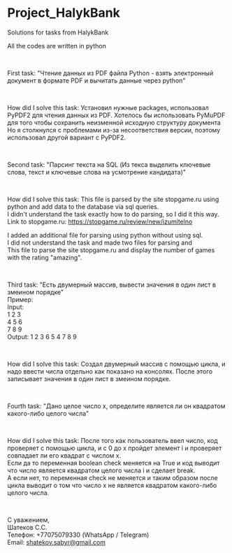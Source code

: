 # Project_HalykBank
Solutions for tasks from HalykBank

All the codes are written in python

<br>

First task:
  "Чтение данных из PDF файла Python -  взять электронный документ в формате PDF и вычитать данные через python"
  
  <br>
  
  How did I solve this task:
  Установил нужные packages, использовал PyPDF2 для чтения данных из PDF. Хотелось бы использовать PyMuPDF для того чтобы сохранить неизменной исходную структуру документа 
  Но я столкнулся с проблемами из-за несоответствия версии, поэтому использовал другой вариант с PyPDF2.
  
  <br>
  
Second task: 
  "Парсинг текста на SQL (Из текса выделить ключевые слова, текст и ключевые слова на усмотрение кандидата)"
  
  <br>
  
  How did I solve this task:
  This file is parsed by the site stopgame.ru using python and add data to the database via sql queries. <br>
  I didn't understand the task exactly how to do parsing, so I did it this way. <br>
  Link to stopgame.ru: https://stopgame.ru/review/new/izumitelno <br>
  
  I added an additional file for parsing using python without using sql. <br>
  I did not understand the task and made two files for parsing and <br>
  This file to parse the site stopgame.ru and display the number of games with the rating "amazing". <br>
  
  <br>
  
Third task: 
  "Есть двумерный массив, вывести значения в один лист в змеином порядке" <br>
  Пример: <br>
  Input: <br>
  1 2 3 <br>
  4 5 6 <br>
  7 8 9 <br>
  Output:  1 2 3 6 5 4 7 8 9 <br>

<br>

  How did I solve this task:
  Создал двумерный массив с помощью цикла, и надо ввести числа отдельно как показано на консолях. После этого записывает значения в один лист в змеином порядке.
  
  <br>
  
Fourth task:
  "Дано целое число х, определите является ли он квадратом какого-либо целого числа"
  
  <br>
  
  How did I solve this task:
  После того как пользователь ввел число, код проверяет с помощью цикла, и с 0 до x пройдет элемент i и проверяет совпадает ли его квадрат с числом x. <br>
  Если да то переменная boolean check меняется на True и код выводит что число является квадратом целого числа i и сделает break. <br>
  А если нет, то переменная check не меняется и таким образом после цикла выводит о том что число x не является квадратом какого-либо целого числа. <br>

<br>

С уважением, <br>
Шатеков С.С. <br>
Телефон: +77075079330 (WhatsApp / Telegram) <br>
Email: shatekov.sabyr@gmail.com <br>
